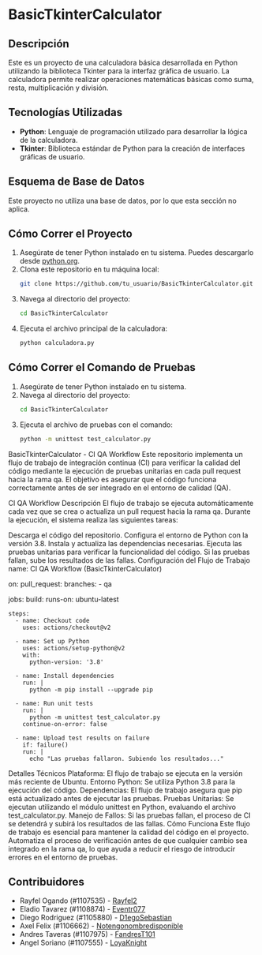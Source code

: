 # BasicTkinterCalculator

## Descripción
Este es un proyecto de una calculadora básica desarrollada en Python utilizando la biblioteca Tkinter para la interfaz gráfica de usuario. La calculadora permite realizar operaciones matemáticas básicas como suma, resta, multiplicación y división.

## Tecnologías Utilizadas
- **Python**: Lenguaje de programación utilizado para desarrollar la lógica de la calculadora.
- **Tkinter**: Biblioteca estándar de Python para la creación de interfaces gráficas de usuario.

## Esquema de Base de Datos
Este proyecto no utiliza una base de datos, por lo que esta sección no aplica.

## Cómo Correr el Proyecto
1. Asegúrate de tener Python instalado en tu sistema. Puedes descargarlo desde [python.org](https://www.python.org/downloads/).
2. Clona este repositorio en tu máquina local:
    ```bash
    git clone https://github.com/tu_usuario/BasicTkinterCalculator.git
    ```
3. Navega al directorio del proyecto:
    ```bash
    cd BasicTkinterCalculator
    ```
4. Ejecuta el archivo principal de la calculadora:
    ```bash
    python calculadora.py
    ```

## Cómo Correr el Comando de Pruebas
1. Asegúrate de tener Python instalado en tu sistema.
2. Navega al directorio del proyecto:
    ```bash
    cd BasicTkinterCalculator
    ```
3. Ejecuta el archivo de pruebas con el comando:
    ```bash
    python -m unittest test_calculator.py
    ```

BasicTkinterCalculator - CI QA Workflow
Este repositorio implementa un flujo de trabajo de integración continua (CI) para verificar la calidad del código mediante la ejecución de pruebas unitarias en cada pull request hacia la rama qa. El objetivo es asegurar que el código funciona correctamente antes de ser integrado en el entorno de calidad (QA).

CI QA Workflow
Descripción
El flujo de trabajo se ejecuta automáticamente cada vez que se crea o actualiza un pull request hacia la rama qa. Durante la ejecución, el sistema realiza las siguientes tareas:

Descarga el código del repositorio.
Configura el entorno de Python con la versión 3.8.
Instala y actualiza las dependencias necesarias.
Ejecuta las pruebas unitarias para verificar la funcionalidad del código.
Si las pruebas fallan, sube los resultados de las fallas.
Configuración del Flujo de Trabajo
name: CI QA Workflow (BasicTkinterCalculator)

on:
  pull_request:
    branches:
      - qa

jobs:
  build:
    runs-on: ubuntu-latest

    steps:
      - name: Checkout code
        uses: actions/checkout@v2

      - name: Set up Python
        uses: actions/setup-python@v2
        with:
          python-version: '3.8'

      - name: Install dependencies
        run: |
          python -m pip install --upgrade pip

      - name: Run unit tests
        run: |
          python -m unittest test_calculator.py
        continue-on-error: false

      - name: Upload test results on failure
        if: failure()
        run: |
          echo "Las pruebas fallaron. Subiendo los resultados..."
Detalles Técnicos
Plataforma: El flujo de trabajo se ejecuta en la versión más reciente de Ubuntu.
Entorno Python: Se utiliza Python 3.8 para la ejecución del código.
Dependencias: El flujo de trabajo asegura que pip está actualizado antes de ejecutar las pruebas.
Pruebas Unitarias: Se ejecutan utilizando el módulo unittest en Python, evaluando el archivo test_calculator.py.
Manejo de Fallos: Si las pruebas fallan, el proceso de CI se detendrá y subirá los resultados de las fallas.
Cómo Funciona
Este flujo de trabajo es esencial para mantener la calidad del código en el proyecto. Automatiza el proceso de verificación antes de que cualquier cambio sea integrado en la rama qa, lo que ayuda a reducir el riesgo de introducir errores en el entorno de pruebas.


## Contribuidores
- Rayfel Ogando (#1107535) - [Rayfel2](https://github.com/Rayfel2)
- Eladio Tavarez (#1108874) - [Eventr077](https://github.com/Eventr077)
- Diego Rodriguez (#1105880) - [D1egoSebastian](https://github.com/D1egoSebastian)
- Axel Felix (#1106662) - [Notengonombredisponible](https://github.com/Notengonombredisponible)
- Andres Taveras (#1107975) - [FandresT101](https://github.com/FandresT101)
- Angel Soriano (#1107555) - [LoyaKnight](https://github.com/LoyaKnight)
